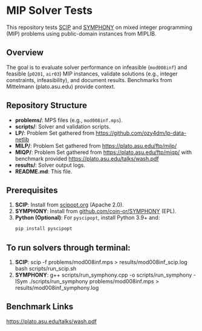 # MIP Solver Tests

This repository tests [SCIP](https://scipopt.org) and [SYMPHONY](https://github.com/coin-or/SYMPHONY) on mixed integer programming (MIP) problems using public-domain instances from MIPLIB.

## Overview
The goal is to evaluate solver performance on infeasible (`mod008inf`) and feasible (`p0201`, `air03`) MIP instances, validate solutions (e.g., integer constraints, infeasibility), and document results. Benchmarks from Mittelmann (plato.asu.edu) provide context.

## Repository Structure
- **problems/**: MPS files (e.g., `mod008inf.mps`).
- **scripts/**: Solver and validation scripts.
- **LP/**: Problem Set gathered from https://github.com/ozy4dm/lp-data-netlib 
- **MILP/**: Problem Set gathered from https://plato.asu.edu/ftp/milp/ 
- **MIQP/**: Problem Set gathered from https://plato.asu.edu/ftp/miqp/ with benchmark provided https://plato.asu.edu/talks/wash.pdf  
- **results/**: Solver output logs.
- **README.md**: This file.

## Prerequisites
1. **SCIP**: Install from [scipopt.org](https://scipopt.org) (Apache 2.0).
2. **SYMPHONY**: Install from [github.com/coin-or/SYMPHONY](https://github.com/coin-or/SYMPHONY) (EPL).
3. **Python (Optional)**: For `pyscipopt`, install Python 3.9+ and:
   ```bash
   pip install pyscipopt

## To run solvers through terminal: 
1. **SCIP**: 
scip -f problems/mod008inf.mps > results/mod008inf_scip.log
bash scripts/run_scip.sh
2. **SYMPHONY**:
g++ scripts/run_symphony.cpp -o scripts/run_symphony -lSym
./scripts/run_symphony problems/mod008inf.mps > results/mod008inf_symphony.log

## Benchmark Links
https://plato.asu.edu/talks/wash.pdf 
